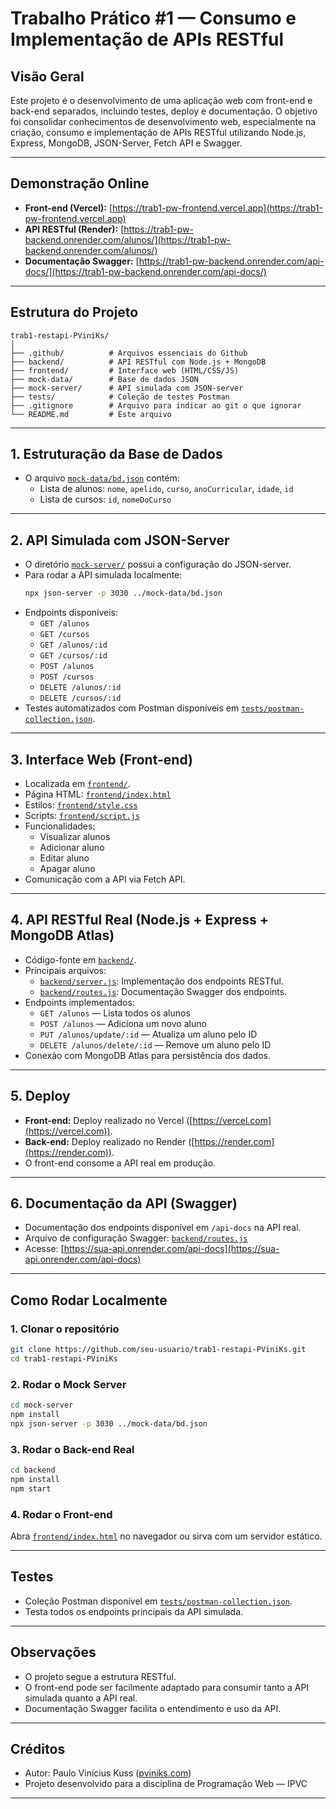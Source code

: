 # Trabalho Prático #1 — Consumo e Implementação de APIs RESTful

## Visão Geral

Este projeto é o desenvolvimento de uma aplicação web com front-end e back-end separados, incluindo testes, deploy e documentação. O objetivo foi consolidar conhecimentos de desenvolvimento web, especialmente na criação, consumo e implementação de APIs RESTful utilizando Node.js, Express, MongoDB, JSON-Server, Fetch API e Swagger.

---

## Demonstração Online

- **Front-end (Vercel):** [https://trab1-pw-frontend.vercel.app](https://trab1-pw-frontend.vercel.app)
- **API RESTful (Render):** [https://trab1-pw-backend.onrender.com/alunos/](https://trab1-pw-backend.onrender.com/alunos/)
- **Documentação Swagger:** [https://trab1-pw-backend.onrender.com/api-docs/](https://trab1-pw-backend.onrender.com/api-docs/)

---

## Estrutura do Projeto

```
trab1-restapi-PViniKs/
│
├── .github/          # Arquivos essenciais do Github
├── backend/          # API RESTful com Node.js + MongoDB
├── frontend/         # Interface web (HTML/CSS/JS)
├── mock-data/        # Base de dados JSON
├── mock-server/      # API simulada com JSON-server
├── tests/            # Coleção de testes Postman
├── .gitignore        # Arquivo para indicar ao git o que ignorar
└── README.md         # Este arquivo
```

---

## 1. Estruturação da Base de Dados

- O arquivo [`mock-data/bd.json`](mock-data/bd.json) contém:
  - Lista de alunos: `nome`, `apelido`, `curso`, `anoCurricular`, `idade`, `id`
  - Lista de cursos: `id`, `nomeDoCurso`

---

## 2. API Simulada com JSON-Server

- O diretório [`mock-server/`](mock-server/) possui a configuração do JSON-server.
- Para rodar a API simulada localmente:
  ```sh
  npx json-server -p 3030 ../mock-data/bd.json
  ```
- Endpoints disponíveis:
  - `GET /alunos`
  - `GET /cursos`
  - `GET /alunos/:id`
  - `GET /cursos/:id`
  - `POST /alunos`
  - `POST /cursos`
  - `DELETE /alunos/:id`
  - `DELETE /cursos/:id`
- Testes automatizados com Postman disponíveis em [`tests/postman-collection.json`](tests/postman-collection.json).

---

## 3. Interface Web (Front-end)

- Localizada em [`frontend/`](frontend/).
- Página HTML: [`frontend/index.html`](frontend/index.html)
- Estilos: [`frontend/style.css`](frontend/style.css)
- Scripts: [`frontend/script.js`](frontend/script.js)
- Funcionalidades:
  - Visualizar alunos
  - Adicionar aluno
  - Editar aluno
  - Apagar aluno
- Comunicação com a API via Fetch API.

---

## 4. API RESTful Real (Node.js + Express + MongoDB Atlas)

- Código-fonte em [`backend/`](backend/).
- Principais arquivos:
  - [`backend/server.js`](backend/server.js): Implementação dos endpoints RESTful.
  - [`backend/routes.js`](backend/routes.js): Documentação Swagger dos endpoints.
- Endpoints implementados:
  - `GET /alunos` — Lista todos os alunos
  - `POST /alunos` — Adiciona um novo aluno
  - `PUT /alunos/update/:id` — Atualiza um aluno pelo ID
  - `DELETE /alunos/delete/:id` — Remove um aluno pelo ID
- Conexão com MongoDB Atlas para persistência dos dados.

---

## 5. Deploy

- **Front-end:** Deploy realizado no Vercel ([https://vercel.com](https://vercel.com)).
- **Back-end:** Deploy realizado no Render ([https://render.com](https://render.com)).
- O front-end consome a API real em produção.

---

## 6. Documentação da API (Swagger)

- Documentação dos endpoints disponível em `/api-docs` na API real.
- Arquivo de configuração Swagger: [`backend/routes.js`](backend/routes.js)
- Acesse: [https://sua-api.onrender.com/api-docs](https://sua-api.onrender.com/api-docs)

---

## Como Rodar Localmente

### 1. Clonar o repositório

```sh
git clone https://github.com/seu-usuario/trab1-restapi-PViniKs.git
cd trab1-restapi-PViniKs
```

### 2. Rodar o Mock Server

```sh
cd mock-server
npm install
npx json-server -p 3030 ../mock-data/bd.json
```

### 3. Rodar o Back-end Real

```sh
cd backend
npm install
npm start
```

### 4. Rodar o Front-end

Abra [`frontend/index.html`](frontend/index.html) no navegador ou sirva com um servidor estático.

---

## Testes

- Coleção Postman disponível em [`tests/postman-collection.json`](tests/postman-collection.json).
- Testa todos os endpoints principais da API simulada.

---

## Observações

- O projeto segue a estrutura RESTful.
- O front-end pode ser facilmente adaptado para consumir tanto a API simulada quanto a API real.
- Documentação Swagger facilita o entendimento e uso da API.

---

## Créditos

- Autor: Paulo Vinícius Kuss ([pviniks.com](https://pviniks.com/))
- Projeto desenvolvido para a disciplina de Programação Web — IPVC

---